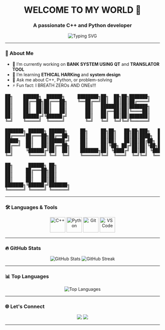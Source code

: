 <!-- Profile Header -->
<h1 align="center">WELCOME TO MY WORLD 👋 </h1>
<h3 align="center">A passionate C++ and Python developer</h3>

<p align="center">
  <img src="https://readme-typing-svg.herokuapp.com?font=Fira+Code&pause=1000&color=36BCF7&center=true&vCenter=true&width=435&lines=Problem+Solver;C%2B%2B+%2F+Python+Developer;Lifelong+Learner" alt="Typing SVG" />
</p>

---
<p style="font-family: 'Georgia';">

  ### 🧠 About Me

- 🔭 I’m currently working on **BANK SYSTEM USING QT** and **TRANSLATOR TOOL**
- 🌱 I’m learning **ETHICAL HARKing** and **system design**
- 💬 Ask me about C++, Python, or problem-solving
- ⚡ Fun fact: I BREATH ZEROs AND ONEs!!!
</p>


  <pre>
██╗    ██████╗  ██████╗     ████████╗██╗  ██╗██╗███████╗                  
██║    ██╔══██╗██╔═══██╗    ╚══██╔══╝██║  ██║██║██╔════╝                  
██║    ██║  ██║██║   ██║       ██║   ███████║██║███████╗                  
██║    ██║  ██║██║   ██║       ██║   ██╔══██║██║╚════██║                  
██║    ██████╔╝╚██████╔╝       ██║   ██║  ██║██║███████║                  
╚═╝    ╚═════╝  ╚═════╝        ╚═╝   ╚═╝  ╚═╝╚═╝╚══════╝                  
                                                                          
███████╗ ██████╗ ██████╗     ██╗     ██╗██╗   ██╗██╗███╗   ██╗ ██████╗    
██╔════╝██╔═══██╗██╔══██╗    ██║     ██║██║   ██║██║████╗  ██║██╔════╝    
█████╗  ██║   ██║██████╔╝    ██║     ██║██║   ██║██║██╔██╗ ██║██║  ███╗   
██╔══╝  ██║   ██║██╔══██╗    ██║     ██║╚██╗ ██╔╝██║██║╚██╗██║██║   ██║   
██║     ╚██████╔╝██║  ██║    ███████╗██║ ╚████╔╝ ██║██║ ╚████║╚██████╔╝▄█╗
╚═╝      ╚═════╝ ╚═╝  ╚═╝    ╚══════╝╚═╝  ╚═══╝  ╚═╝╚═╝  ╚═══╝ ╚═════╝ ╚═╝
                                                                          
██╗      ██████╗ ██╗                                                      
██║     ██╔═══██╗██║                                                      
██║     ██║   ██║██║                                                      
██║     ██║   ██║██║                                                      
███████╗╚██████╔╝███████╗                                                 
╚══════╝ ╚═════╝ ╚══════╝                                                 
</pre>
---

### 🛠️ Languages & Tools

<p align="center">
  <img src="https://cdn.jsdelivr.net/gh/devicons/devicon/icons/cplusplus/cplusplus-original.svg" alt="C++" width="50" height="50"/>
  <img src="https://cdn.jsdelivr.net/gh/devicons/devicon/icons/python/python-original.svg" alt="Python" width="50" height="50"/>
  <img src="https://cdn.jsdelivr.net/gh/devicons/devicon/icons/git/git-original.svg" alt="Git" width="50" height="50"/>
  <img src="https://cdn.jsdelivr.net/gh/devicons/devicon/icons/vscode/vscode-original.svg" alt="VS Code" width="50" height="50"/>
</p>

---

### 🔥 GitHub Stats

<p align="center">
  <img src="https://github-readme-stats.vercel.app/api?username=Endlessodds&show_icons=true&theme=tokyonight" alt="GitHub Stats"/>
  <img src="https://github-readme-streak-stats.herokuapp.com/?user=Endlessodds&theme=tokyonight" alt="GitHub Streak"/>
</p>

---

### 📊 Top Languages

<p align="center">
  <img src="https://github-readme-stats.vercel.app/api/top-langs/?username=Endlessodds&layout=compact&theme=tokyonight" alt="Top Languages">
</p>

---
<!-- 
### 💼 Projects

| Project | Description | Tech |
|--------|-------------|------|
| [file name abenezer](https://github.com/Endlessodds/) | description | C++ |
|
 -->



### 🌐 Let's Connect

<p align="center">
 <!-- <a href="https://www.linkedin.com/in/your-profile"><img src="https://img.shields.io/badge/LinkedIn-blue?style=for-the-badge&logo=linkedin" /></a>-->
  <a href="mailto:abenezerkty@gmail.com"><img src="https://img.shields.io/badge/Gmail-D14836?style=for-the-badge&logo=gmail&logoColor=white" /></a>
  <a href="https://github.com/Endlessodds"><img src="https://img.shields.io/badge/GitHub-100000?style=for-the-badge&logo=github&logoColor=white" /></a>
</p>

---

